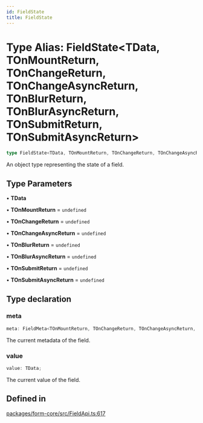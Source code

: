 ```yaml
---
id: FieldState
title: FieldState
---
```


# Type Alias: FieldState\<TData, TOnMountReturn, TOnChangeReturn, TOnChangeAsyncReturn, TOnBlurReturn, TOnBlurAsyncReturn, TOnSubmitReturn, TOnSubmitAsyncReturn\>

```ts
type FieldState<TData, TOnMountReturn, TOnChangeReturn, TOnChangeAsyncReturn, TOnBlurReturn, TOnBlurAsyncReturn, TOnSubmitReturn, TOnSubmitAsyncReturn>: object;
```

An object type representing the state of a field.

## Type Parameters

• **TData**

• **TOnMountReturn** = `undefined`

• **TOnChangeReturn** = `undefined`

• **TOnChangeAsyncReturn** = `undefined`

• **TOnBlurReturn** = `undefined`

• **TOnBlurAsyncReturn** = `undefined`

• **TOnSubmitReturn** = `undefined`

• **TOnSubmitAsyncReturn** = `undefined`

## Type declaration

### meta

```ts
meta: FieldMeta<TOnMountReturn, TOnChangeReturn, TOnChangeAsyncReturn, TOnBlurReturn, TOnBlurAsyncReturn, TOnSubmitReturn, TOnSubmitAsyncReturn>;
```

The current metadata of the field.

### value

```ts
value: TData;
```

The current value of the field.

## Defined in

[packages/form-core/src/FieldApi.ts:617](https://github.com/TanStack/form/blob/main/packages/form-core/src/FieldApi.ts#L617)
